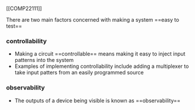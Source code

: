 [[COMP22111]]

There are two main factors concerned with making a system ==easy to test==

### controllability
- Making a circuit ==controllable== means making it easy to inject input patterns into the system
- Examples of implementing controllability include adding a multiplexer to take input patters from an easily programmed source

### observability
- The outputs of a device being visible is known as ==observability== 